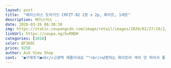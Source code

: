 ```yaml
---
layout: post 
title:  "베이스어스 도어가드 CRFZT-02 2종 x 2p, 화이트, 1세트" 
description: 베이스어스 ..
date: 2020-03-26 06:30:38 
img: https://static.coupangcdn.com/image/retail/images/2020/02/27/19/2/6ad731fe-0d56-4ec0-b7d0-2208afc8cc46.jpg 
linkUrl: https://coupa.ng/bvRNDH 
categories: [1018] 
color: BF360C 
price: 9250 
author: Ask View Shop 
cont:  "●구매후기●<br/>고광택 제품이네요 ^^<br/>남편차는 화이트라 색이 안 띄어서 좋고<br/>남편차랑 제차에 붙였는데<br/>정말 깔끔하고 퀄리티 대박인듯.<br/>.<br/>와이프 성격과도 잘맞아요.<br/>ㅋㅋ<br/>제ㅜ차는 파랭이인데 포인트라 좋네요.<br/><br/>" 
---
```

